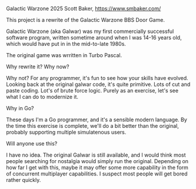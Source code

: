 Galactic Warzone 2025
Scott Baker, https://www.smbaker.com/

This project is a rewrite of the Galactic Warzone BBS Door Game.

Galactic Warzone (aka Galwar) was my first commercially successful software program,
written sometime around when I was 14-16 years old, which would have put in in the
mid-to-late 1980s.

The original game was wrritten in Turbo Pascal.

Why rewrite it? Why now?

Why not? For any programmer, it's fun to see how your skills have evolved. Looking
back at the original galwar code, it's quite primitive. Lots of cut and paste
coding. Lot's of brute force logic. Purely as an exercise, let's see what I can
do to modernize it.

Why in Go?

These days I'm a Go programmer, and it's a sensible modern language. By the time this
exercise is complete, we'll do a bit better than the original, probably supporting
multiple simulatenous users.

Will anyone use this?

I have no idea. The original Galwar is still available, and I would think most people
searching for nostalgia would simply run the original. Depending on how far I get with
this, maybe it may offer some more capability in the form of concurrent multiplayer
capabilities. I suspect most people will get bored rather quickly.
